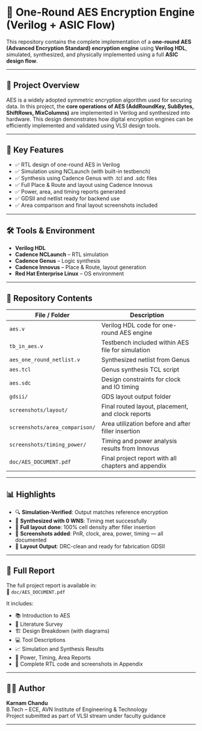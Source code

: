 # 🔐 One-Round AES Encryption Engine (Verilog + ASIC Flow)

This repository contains the complete implementation of a **one-round AES (Advanced Encryption Standard) encryption engine** using **Verilog HDL**, simulated, synthesized, and physically implemented using a full **ASIC design flow**.

---

## 📌 Project Overview
AES is a widely adopted symmetric encryption algorithm used for securing data. In this project, the **core operations of AES (AddRoundKey, SubBytes, ShiftRows, MixColumns)** are implemented in Verilog and synthesized into hardware. This design demonstrates how digital encryption engines can be efficiently implemented and validated using VLSI design tools.

---

## 🚀 Key Features
- ✅ RTL design of one-round AES in Verilog
- ✅ Simulation using NCLaunch (with built-in testbench)
- ✅ Synthesis using Cadence Genus with .tcl and .sdc files
- ✅ Full Place & Route and layout using Cadence Innovus
- ✅ Power, area, and timing reports generated
- ✅ GDSII and netlist ready for backend use
- ✅ Area comparison and final layout screenshots included

---

## 🛠 Tools & Environment
- **Verilog HDL**
- **Cadence NCLaunch** – RTL simulation
- **Cadence Genus** – Logic synthesis
- **Cadence Innovus** – Place & Route, layout generation
- **Red Hat Enterprise Linux** – OS environment

---

## 📂 Repository Contents

| File / Folder                  | Description                                          |
|-------------------------------|------------------------------------------------------|
| `aes.v`                       | Verilog HDL code for one-round AES engine           |
| `tb_in_aes.v`                 | Testbench included within AES file for simulation   |
| `aes_one_round_netlist.v`     | Synthesized netlist from Genus                      |
| `aes.tcl`                     | Genus synthesis TCL script                          |
| `aes.sdc`                     | Design constraints for clock and IO timing          |
| `gdsii/`                      | GDS layout output folder                            |
| `screenshots/layout/`         | Final routed layout, placement, and clock reports   |
| `screenshots/area_comparison/`| Area utilization before and after filler insertion  |
| `screenshots/timing_power/`   | Timing and power analysis results from Innovus      |
| `doc/AES_DOCUMENT.pdf`        | Final project report with all chapters and appendix |

---

## 📊 Highlights
- 🔍 **Simulation-Verified**: Output matches reference encryption
- 🧠 **Synthesized with 0 WNS**: Timing met successfully
- 🧱 **Full layout done**: 100% cell density after filler insertion
- 📸 **Screenshots added**: PnR, clock, area, power, timing — all documented
- 📐 **Layout Output**: DRC-clean and ready for fabrication GDSII

---

## 📘 Full Report
The full project report is available in:  
📄 `doc/AES_DOCUMENT.pdf`

It includes:
- 📚 Introduction to AES
- 🔬 Literature Survey
- 🏗️ Design Breakdown (with diagrams)
- 💻 Tool Descriptions
- 📈 Simulation and Synthesis Results
- 🧾 Power, Timing, Area Reports
- 🧩 Complete RTL code and screenshots in Appendix

---

## 👨‍💻 Author
**Karnam Chandu**  
B.Tech – ECE, AVN Institute of Engineering & Technology  
Project submitted as part of VLSI stream under faculty guidance

---

